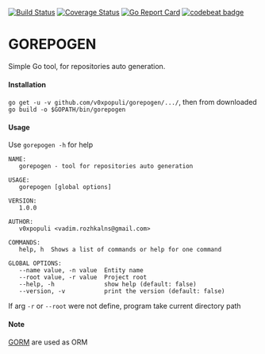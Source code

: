 [![Build Status](https://travis-ci.com/v0xpopuli/gorepogen.svg?branch=master)](https://travis-ci.com/v0xpopuli/gorepogen) [![Coverage Status](https://coveralls.io/repos/github/v0xpopuli/gorepogen/badge.svg?branch=master)](https://coveralls.io/github/v0xpopuli/gorepogen?branch=master) [![Go Report Card](https://goreportcard.com/badge/github.com/v0xpopuli/gorepogen)](https://goreportcard.com/report/github.com/v0xpopuli/gorepogen)
[![codebeat badge](https://codebeat.co/badges/8f05934f-566f-45fb-abdc-7df276f03c7b)](https://codebeat.co/projects/github-com-v0xpopuli-gorepogen-master)
    
# GOREPOGEN
Simple Go tool, for repositories auto generation. 


#### **Installation**
```go get -u -v github.com/v0xpopuli/gorepogen/.../```, then from downloaded ```go build -o $GOPATH/bin/gorepogen```


#### **Usage**
Use ```gorepogen -h``` for help
```
NAME:
   gorepogen - tool for repositories auto generation

USAGE:
   gorepogen [global options]

VERSION:
   1.0.0

AUTHOR:
   v0xpopuli <vadim.rozhkalns@gmail.com>

COMMANDS:
   help, h  Shows a list of commands or help for one command

GLOBAL OPTIONS:
   --name value, -n value  Entity name
   --root value, -r value  Project root
   --help, -h              show help (default: false)
   --version, -v           print the version (default: false)
```
If arg ```-r``` or ```--root``` were not define, program take current directory path

#### **Note**
[GORM](https://github.com/jinzhu/gorm) are used as ORM

